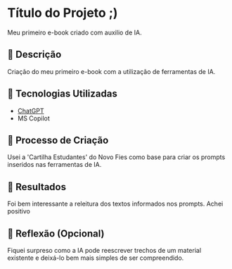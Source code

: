 
# Título do Projeto ;)
Meu primeiro e-book criado com auxilio de IA.

## 📒 Descrição
Criação do meu primeiro e-book com a utilização de ferramentas de IA. 

## 🤖 Tecnologias Utilizadas
- [ChatGPT](https://chat.openai.com/)
- MS Copilot

## 🧐 Processo de Criação
Usei a 'Cartilha Estudantes' do Novo Fies como base para criar os prompts inseridos nas ferramentas de IA.

## 🚀 Resultados
Foi bem interessante a releitura dos textos informados nos prompts. Achei positivo

## 💭 Reflexão (Opcional)
Fiquei surpreso como a IA pode reescrever trechos de um material existente e deixá-lo bem mais simples de ser compreendido.
